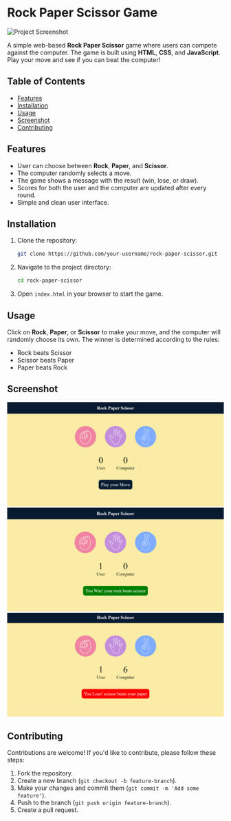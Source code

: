 # Rock Paper Scissor Game

![Project Screenshot](path-to-your-screenshot.png)

A simple web-based **Rock Paper Scissor** game where users can compete against the computer. The game is built using **HTML**, **CSS**, and **JavaScript**. Play your move and see if you can beat the computer!

## Table of Contents
- [Features](#features)
- [Installation](#installation)
- [Usage](#usage)
- [Screenshot](#screenshot)
- [Contributing](#contributing)
<!-- - [License](#license) -->

## Features
- User can choose between **Rock**, **Paper**, and **Scissor**.
- The computer randomly selects a move.
- The game shows a message with the result (win, lose, or draw).
- Scores for both the user and the computer are updated after every round.
- Simple and clean user interface.

## Installation
1. Clone the repository:
    ```bash
    git clone https://github.com/your-username/rock-paper-scissor.git
    ```
2. Navigate to the project directory:
    ```bash
    cd rock-paper-scissor
    ```
3. Open `index.html` in your browser to start the game.

## Usage
Click on **Rock**, **Paper**, or **Scissor** to make your move, and the computer will randomly choose its own. The winner is determined according to the rules:
- Rock beats Scissor
- Scissor beats Paper
- Paper beats Rock

<!-- ### Live Demo
You can check out the live demo of the game [here](#) (Replace with your live URL). -->

## Screenshot
![Game Interface](screenshot/draw.png)
![Game Interface](screenshot/win.png)
![Game Interface](screenshot/lose.png)

## Contributing
Contributions are welcome! If you'd like to contribute, please follow these steps:
1. Fork the repository.
2. Create a new branch (`git checkout -b feature-branch`).
3. Make your changes and commit them (`git commit -m 'Add some feature'`).
4. Push to the branch (`git push origin feature-branch`).
5. Create a pull request.

